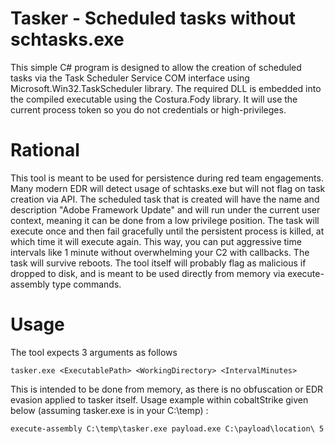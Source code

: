 # Tasker - Scheduled tasks without schtasks.exe
This simple C# program is designed to allow the creation of scheduled tasks via the Task Scheduler Service COM interface using Microsoft.Win32.TaskScheduler library. The required DLL is embedded into the compiled executable using the Costura.Fody library. It will use the current process token so you do not credentials or high-privileges.

# Rational
This tool is meant to be used for persistence during red team engagements. Many modern EDR will detect usage of schtasks.exe but will not flag on task creation via API. The scheduled task that is created will have the name and description "Adobe Framework Update" and will run under the current user context, meaning it can be done from a low privilege position. The task will execute once and then fail gracefully until the persistent process is killed, at which time it will execute again. This way, you can put aggressive time intervals like 1 minute without overwhelming your C2 with callbacks. The task will survive reboots. The tool itself will probably flag as malicious if dropped to disk, and is meant to be used directly from memory via execute-assembly type commands.

# Usage
The tool expects 3 arguments as follows 

```tasker.exe <ExecutablePath> <WorkingDirectory> <IntervalMinutes>``` 

This is intended to be done from memory, as there is no obfuscation or EDR evasion applied to tasker itself. Usage example within cobaltStrike given below (assuming tasker.exe is in your C:\temp) : 

```execute-assembly C:\temp\tasker.exe payload.exe C:\payload\location\ 5```
